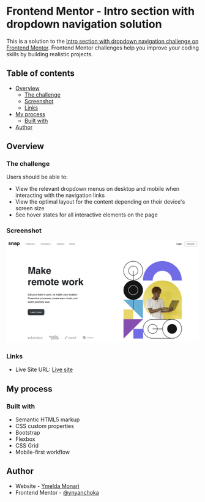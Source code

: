 # Frontend Mentor - Intro section with dropdown navigation solution

This is a solution to the [Intro section with dropdown navigation challenge on Frontend Mentor](https://www.frontendmentor.io/challenges/intro-section-with-dropdown-navigation-ryaPetHE5). Frontend Mentor challenges help you improve your coding skills by building realistic projects. 

## Table of contents

- [Overview](#overview)
  - [The challenge](#the-challenge)
  - [Screenshot](#screenshot)
  - [Links](#links)
- [My process](#my-process)
  - [Built with](#built-with)
- [Author](#author)



## Overview

### The challenge

Users should be able to:

- View the relevant dropdown menus on desktop and mobile when interacting with the navigation links
- View the optimal layout for the content depending on their device's screen size
- See hover states for all interactive elements on the page

### Screenshot

![](/images/Screenshot%202023-02-06%20at%2014.29.42.png)

### Links
- Live Site URL: [Live site](hhttps://storied-daifuku-83e476.netlify.app/)

## My process

### Built with

- Semantic HTML5 markup
- CSS custom properties
- Bootstrap
- Flexbox
- CSS Grid
- Mobile-first workflow



## Author

- Website - [Ymelda Monari](https://www.your-site.com)
- Frontend Mentor - [@ynyanchoka](https://www.frontendmentor.io/profile/ynyanchoka)


